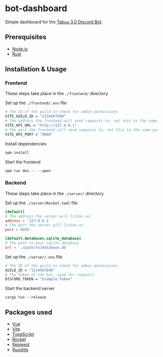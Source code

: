 # bot-dashboard

Simple dashboard for the [Tabuu 3.0 Discord Bot](https://github.com/SSBUTrainingGrounds/Tabuu-3.0).

## Prerequisites

-   [Node.js](https://nodejs.org/en/)
-   [Rust](https://www.rust-lang.org/tools/install)

## Installation & Usage

### Frontend

These steps take place in the `./frontend/` directory

Set up the `./frontend/.env` file

```bash
# The ID of the guild to check for admin permissions
VITE_GUILD_ID = "1234567890"
# The address the frontend will send requests to, set this to the same address as the backend above
VITE_API_URL = "http://127.0.0.1"
# The port the frontend will send requests to, set this to the same port as the backend above
VITE_API_PORT = "8080"
```

Install dependencies

```bash
npm install
```

Start the frontend

```
npm run dev -- --open
```

### Backend

These steps take place in the `./server/` directory

Set up the `./server/Rocket.toml` file

```toml
[default]
# The address the server will listen on
address = '127.0.0.1'
# The port the server will listen on
port = 8080

[default.databases.sqlite_database]
# The path to your sqlite database
url = './path/to/database.db'
```

Set up the `./server/.env` file

```bash
# The ID of the guild to check for admin permissions
GUILD_ID = "1234567890"
# The Token of the bot, used for requests
DISCORD_TOKEN = "Example.Token"
```

Start the backend server

```
cargo run --release
```

## Packages used

-   [Vue](https://vuejs.org/)
-   [Vite](https://vitejs.dev/)
-   [TypeScript](https://www.typescriptlang.org/)
-   [Rocket](https://docs.rs/rocket/0.4.11/rocket/)
-   [Reqwest](https://docs.rs/reqwest/latest/reqwest/)
-   [Rusqlite](https://docs.rs/rusqlite/latest/rusqlite/)
